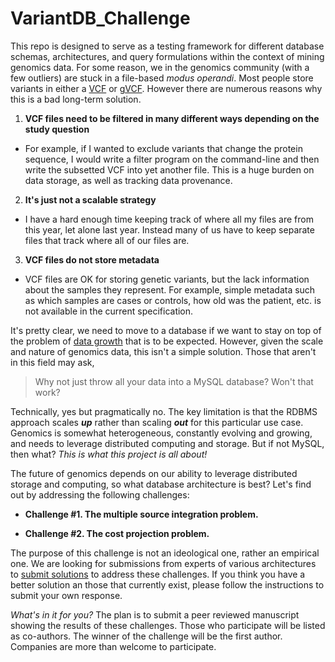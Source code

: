 # VariantDB_Challenge

This repo is designed to serve as a testing framework for different database schemas, architectures, and query formulations within the context of mining genomics data.  For some reason, we in the genomics community (with a few outliers) are stuck in a file-based *modus operandi*.  Most people store variants in either a [VCF](http://samtools.github.io/hts-specs/VCFv4.2.pdf) or [gVCF](http://gatkforums.broadinstitute.org/firecloud/discussion/4017/what-is-a-gvcf-and-how-is-it-different-from-a-regular-vcf).  However there are numerous reasons why this is a bad long-term solution.

1. __VCF files need to be filtered in many different ways depending on the study question__
  - For example, if I wanted to exclude variants that change the protein sequence, I would write a filter program on the command-line and then write the subsetted VCF into yet another file.  This is a huge burden on data storage, as well as tracking data provenance.
2. __It's just not a scalable strategy__
  - I have a hard enough time keeping track of where all my files are from this year, let alone last year.  Instead many of us have to keep separate files that track where all of our files are.
3. __VCF files do not store metadata__
  - VCF files are OK for storing genetic variants, but the lack information about the samples they represent.  For example, simple metadata such as which samples are cases or controls, how old was the patient, etc. is not available in the current specification.
 
It's pretty clear, we need to move to a database if we want to stay on top of the problem of [data growth](http://journals.plos.org/plosbiology/article?id=10.1371/journal.pbio.1002195) that is to be expected.  However, given the scale and nature of genomics data, this isn't a simple solution.  Those that aren't in this field may ask, 

> Why not just throw all your data into a MySQL database?  Won't that work?

Technically, yes but pragmatically no. The key limitation is that the RDBMS approach scales __*up*__ rather than scaling __*out*__ for this particular use case.  Genomics is somewhat heterogeneous, constantly evolving and growing, and needs to leverage distributed computing and storage.  But if not MySQL, then what? *This is what this project is all about!*

The future of genomics depends on our ability to leverage distributed storage and computing, so what database architecture is best?  Let's find out by addressing the following challenges:

- __Challenge #1.  The multiple source integration problem.__

- __Challenge #2.  The cost projection problem.__

The purpose of this challenge is not an ideological one, rather an empirical one.  We are looking for submissions from experts of various architectures to [submit solutions](https://github.com/Steven-N-Hart/VariantDB_Challenge/wiki/Rules) to address these challenges.  If you think you have a better solution an those that currently exist, please follow the instructions to submit your own response.

*What's in it for you?*
The plan is to submit a peer reviewed manuscript showing the results of these challenges.  Those who participate will be listed as co-authors.  The winner of the challenge will be the first author.  Companies are more than welcome to participate.
